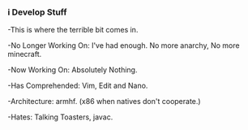 ### i Develop Stuff

<!--


-->
-This is where the terrible bit comes in.

-No Longer Working On: I've had enough. No more anarchy, No more minecraft.

-Now Working On: Absolutely Nothing.

-Has Comprehended: Vim, Edit and Nano.

-Architecture: armhf. (x86 when natives don't cooperate.)

-Hates: Talking Toasters, javac.
